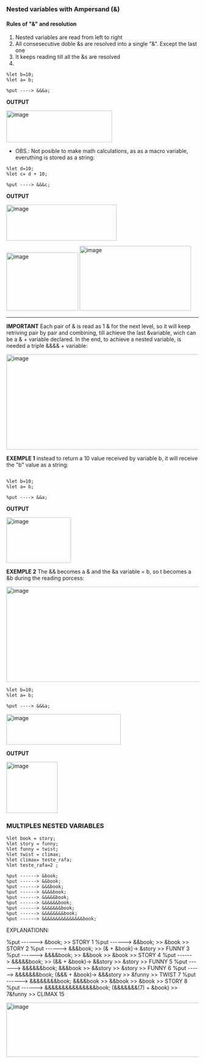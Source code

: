 ### Nested variables with Ampersand (&)

#### Rules of "&" and resolution

  1. Nested variables are read from left to right
  2. All consesecutive doble &s are resolved into a single "&". Except the last one
  3. It keeps reading till all the &s are resolved
  4. 
```
%let b=10;
%let a= b;

%put ----> &&&a;
```
 **OUTPUT**
 
<img width="277" height="83" alt="image" src="https://github.com/user-attachments/assets/a5c3abe6-dc91-4aef-86a3-cfa7480f59c9" />

- OBS.: Not posible to make math calculations, as as a macro variable, everuthing is stored as a string:

```
%let d=10;
%let c= d + 10; 

%put ----> &&&c;
```

**OUTPUT**

<img width="289" height="94" alt="image" src="https://github.com/user-attachments/assets/739735a2-d795-4ad3-b77d-87fce4027e88" />

  <img width="188" height="152" alt="image" src="https://github.com/user-attachments/assets/1ff1c09c-4775-4517-bcb0-b87b7be5a0e0" />    <img width="292" height="169" alt="image" src="https://github.com/user-attachments/assets/9ebdbf9b-98ec-488b-a22c-7063a9c2aa2d" />


------------

**IMPORTANT**
Each pair of & is read as 1 & for the next level, so it will keep retriving pair by pair and combining, till achieve the last &variable, wich can be a & + variable declared.
In the end, to achieve a nested variable, is needed a triple &&&& + variable: 

<img width="513" height="249" alt="image" src="https://github.com/user-attachments/assets/e8fb482e-4ed4-4117-8308-85d30ebadd24" />


**EXEMPLE 1** instead to return a 10 value received by variable b, it will receive the "b" value as a string:

```

%let b=10;
%let a= b;

%put ----> &&a;

```
**OUTPUT**

<img width="169" height="119" alt="image" src="https://github.com/user-attachments/assets/6dbb71fc-e4bc-496f-89b1-aea7eb575e7c" />

**EXEMPLE 2** The && becomes a & and the &a variable = b, so t becomes a &b during the reading porcess:

<img width="513" height="249" alt="image" src="https://github.com/user-attachments/assets/86167922-8897-4525-bf4f-f9a5c1c8e6b2" />


```
%let b=10;
%let a= b;

%put ----> &&&a;

```

<img width="300" height="80" alt="image" src="https://github.com/user-attachments/assets/ab359783-de5c-4e27-b8ba-66416b8533a6" />

**OUTPUT**

<img width="134" height="134" alt="image" src="https://github.com/user-attachments/assets/7cd0d27f-6c4a-4116-9681-7607e3726175" />

### MULTIPLES NESTED VARIABLES

```
%let book = story;
%let story = funny;
%let funny = twist;
%let twist = climax;
%let climax= teste_rafa;
%let teste_rafa=2 ;

%put ------> &book;
%put ------> &&book;
%put ------> &&&book;
%put ------> &&&&book;
%put ------> &&&&&book;
%put ------> &&&&&&book;
%put ------> &&&&&&&book;
%put ------> &&&&&&&&book;
%put ------> &&&&&&&&&&&&&&&book;

```

EXPLANATIONN: 

%put ------> &book; 												                        >> STORY 1
%put ------> &&book; >> &book 										                  >> STORY 2
%put ------> &&&book; >> (& + &book)-> &story 						          >> FUNNY 3
%put ------> &&&&book; >> &&book >> &book 							            >> STORY 4
%put ------> &&&&&book; >> (&& + &book)-> &&story >> &story 	      >> FUNNY 5
%put ------> &&&&&&book; &&&book >> &&story >> &story 				      >> FUNNY 6
%put ------> &&&&&&&book; (&&& + &book)-> &&&story >> &funny 	      >> TWIST 7
%put ------> &&&&&&&&book; &&&&book >> &&book >> &book 				      >> STORY 8
%put ------> &&&&&&&&&&&&&&&book; (&&&&&&&(7) + &book) >> 7&funny	  >> CLIMAX 15


<img width="565" height="142" alt="image" src="https://github.com/user-attachments/assets/f96a8808-73b7-4bbf-afdc-03bebd09bc95" />
